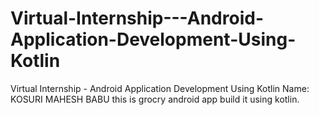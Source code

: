 # Virtual-Internship---Android-Application-Development-Using-Kotlin
Virtual Internship - Android Application Development Using Kotlin
Name: KOSURI MAHESH BABU
 this is grocry android app build it using kotlin.
